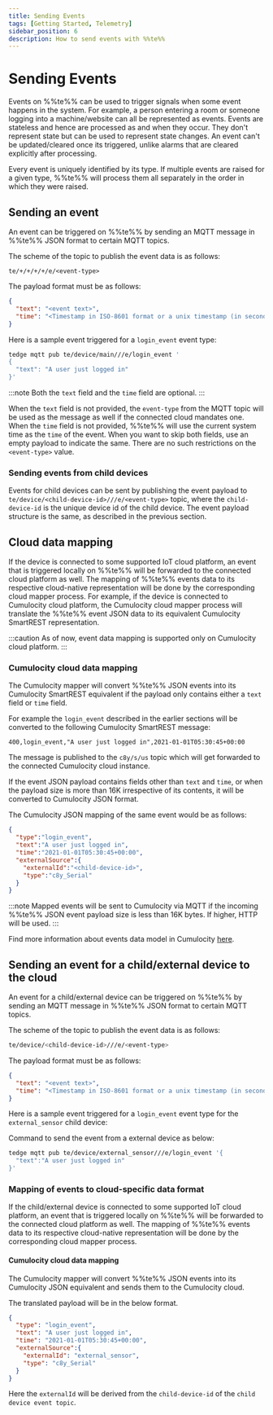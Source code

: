 ```yaml
---
title: Sending Events
tags: [Getting Started, Telemetry]
sidebar_position: 6
description: How to send events with %%te%%
---
```


# Sending Events

Events on %%te%% can be used to trigger signals when some event happens in the system.
For example, a person entering a room or someone logging into a machine/website can all be represented as events.
Events are stateless and hence are processed as and when they occur.
They don't represent state but can be used to represent state changes.
An event can't be updated/cleared once its triggered, unlike alarms that are cleared explicitly after processing.

Every event is uniquely identified by its type.
If multiple events are raised for a given type, %%te%% will process them all separately in the order in which they were raised.

## Sending an event

An event can be triggered on %%te%% by sending an MQTT message in %%te%% JSON format to certain MQTT topics.

The scheme of the topic to publish the event data is as follows:

```text title="Topic"
te/+/+/+/+/e/<event-type>
```

The payload format must be as follows:

```json title="Payload"
{
  "text": "<event text>",
  "time": "<Timestamp in ISO-8601 format or a unix timestamp (in seconds)>"
}
```

Here is a sample event triggered for a `login_event` event type:

```sh te2mqtt formats=v1
tedge mqtt pub te/device/main///e/login_event '
{
  "text": "A user just logged in"
}'
```

:::note
Both the `text` field and the `time` field are optional.
:::

When the `text` field is not provided, the `event-type` from the MQTT topic will be used as the message as well if the connected cloud mandates one.
When the `time` field is not provided, %%te%% will use the current system time as the `time` of the event.
When you want to skip both fields, use an empty payload to indicate the same.
There are no such restrictions on the `<event-type>` value.

### Sending events from child devices

Events for child devices can be sent by publishing the event payload to `te/device/<child-device-id>///e/<event-type>` topic,
where the `child-device-id` is the unique device id of the child device.
The event payload structure is the same, as described in the previous section.

## Cloud data mapping

If the device is connected to some supported IoT cloud platform, an event that is triggered locally on %%te%% will be forwarded to the connected cloud platform as well.
The mapping of %%te%% events data to its respective cloud-native representation will be done by the corresponding cloud mapper process.
For example, if the device is connected to Cumulocity cloud platform, the Cumulocity cloud mapper process will translate the %%te%% event JSON data to its equivalent Cumulocity SmartREST representation.

:::caution
As of now, event data mapping is supported only on Cumulocity cloud platform.
:::

### Cumulocity cloud data mapping

The Cumulocity mapper will convert %%te%% JSON events into its Cumulocity SmartREST equivalent if the payload only contains either a `text` field or `time` field.

For example the `login_event` described in the earlier sections will be converted to the following Cumulocity SmartREST message:

```csv
400,login_event,"A user just logged in",2021-01-01T05:30:45+00:00
```

The message is published to the `c8y/s/us` topic which will get forwarded to the connected Cumulocity cloud instance.

If the event JSON payload contains fields other than `text` and `time`, or when the payload size is more than 16K irrespective of its contents, it will be converted to Cumulocity JSON format.

The Cumulocity JSON mapping of the same event would be as follows:

```json
{
  "type":"login_event",
  "text":"A user just logged in",
  "time":"2021-01-01T05:30:45+00:00",
  "externalSource":{
    "externalId":"<child-device-id>",
    "type":"c8y_Serial"
  }
}
```

:::note
Mapped events will be sent to Cumulocity via MQTT if the incoming %%te%% JSON event payload size is less than 16K bytes. If higher, HTTP will be used.
:::

Find more information about events data model in Cumulocity [here](https://cumulocity.com/docs/concepts/domain-model/#events).

## Sending an event for a child/external device to the cloud

An event for a child/external device can be triggered on %%te%% by sending an MQTT message in %%te%% JSON format to certain MQTT topics.

The scheme of the topic to publish the event data is as follows:

```sh title="Topic"
te/device/<child-device-id>///e/<event-type>
```

The payload format must be as follows:

```json title="Payload"
{
  "text": "<event text>",
  "time": "<Timestamp in ISO-8601 format or a unix timestamp (in seconds)>"
}
```

Here is a sample event triggered for a `login_event` event type for the `external_sensor` child device:

Command to send the event from a external device as below:

```sh te2mqtt formats=v1
tedge mqtt pub te/device/external_sensor///e/login_event '{
  "text":"A user just logged in"
}'
```

### Mapping of events to cloud-specific data format

If the child/external device is connected to some supported IoT cloud platform, an event that is triggered locally on %%te%% will be forwarded to the connected cloud platform as well.
The mapping of %%te%% events data to its respective cloud-native representation will be done by the corresponding cloud mapper process.

#### Cumulocity cloud data mapping

The Cumulocity mapper will convert %%te%% JSON events into its Cumulocity JSON equivalent and sends them to the Cumulocity cloud.

The translated payload will be in the below format.

```json
{
  "type": "login_event",
  "text": "A user just logged in",
  "time": "2021-01-01T05:30:45+00:00",
  "externalSource":{
    "externalId": "external_sensor",
    "type": "c8y_Serial"
  }
}
```
Here the `externalId` will be derived from the `child-device-id` of the `child device event topic`.
